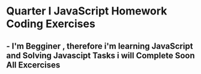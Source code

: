 # Quarter I JavaScript Homework Coding Exercises

## - I'm Begginer , therefore i'm learning JavaScript and Solving Javascipt Tasks i will Complete Soon All Excercises
